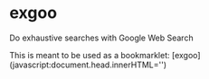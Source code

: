 exgoo
=====

Do exhaustive searches with Google Web Search

This is meant to be used as a bookmarklet:
[exgoo](javascript:document.head.innerHTML='<script src="https://raw.github.com/rogutes/exgoo/master/exgoo.js"></script>')
